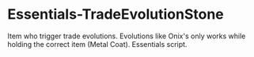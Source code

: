 # Essentials-TradeEvolutionStone
Item who trigger trade evolutions. Evolutions like Onix's only works while holding the correct item (Metal Coat). Essentials script.
